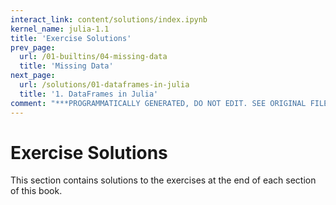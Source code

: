```yaml
---
interact_link: content/solutions/index.ipynb
kernel_name: julia-1.1
title: 'Exercise Solutions'
prev_page:
  url: /01-builtins/04-missing-data
  title: 'Missing Data'
next_page:
  url: /solutions/01-dataframes-in-julia
  title: '1. DataFrames in Julia'
comment: "***PROGRAMMATICALLY GENERATED, DO NOT EDIT. SEE ORIGINAL FILES IN /content***"
---
```


# Exercise Solutions

This section contains solutions to the exercises at the end of each section of this book.
